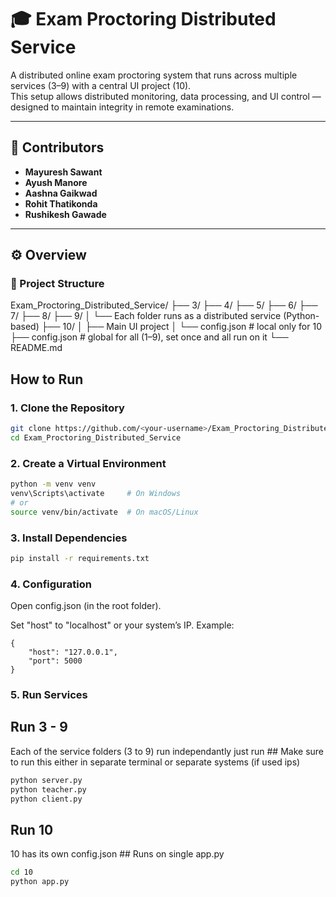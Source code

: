 # 🎓 Exam Proctoring Distributed Service

A distributed online exam proctoring system that runs across multiple services (3–9) with a central UI project (10).  
This setup allows distributed monitoring, data processing, and UI control — designed to maintain integrity in remote examinations.

---

## 👥 Contributors
- **Mayuresh Sawant**
- **Ayush Manore**
- **Aashna Gaikwad**
- **Rohit Thatikonda**
- **Rushikesh Gawade**

---

## ⚙️ Overview

### 📁 Project Structure

Exam_Proctoring_Distributed_Service/
├── 3/
├── 4/
├── 5/
├── 6/
├── 7/
├── 8/
├── 9/
│   └── Each folder runs as a distributed service (Python-based)
├── 10/
│   ├── Main UI project
│   └── config.json        # local only for 10
├── config.json            # global for all (1–9), set once and all run on it
└── README.md

## How to Run

### 1. Clone the Repository
```bash
git clone https://github.com/<your-username>/Exam_Proctoring_Distributed_Service.git
cd Exam_Proctoring_Distributed_Service
```

### 2. Create a Virtual Environment
```bash
python -m venv venv
venv\Scripts\activate     # On Windows
# or
source venv/bin/activate  # On macOS/Linux
```

### 3. Install Dependencies
```bash
pip install -r requirements.txt
```

### 4. Configuration
Open config.json (in the root folder).

Set "host" to "localhost" or your system’s IP.
Example:
```
{
    "host": "127.0.0.1",
    "port": 5000
}
```

### 5. Run Services
## Run 3 - 9
Each of the service folders (3 to 9) run independantly just run ## Make sure to run this either in separate terminal or separate systems (if used ips)
```bash
python server.py 
python teacher.py 
python client.py
```
## Run 10
10 has its own config.json ## Runs on single app.py
```bash
cd 10
python app.py
```


